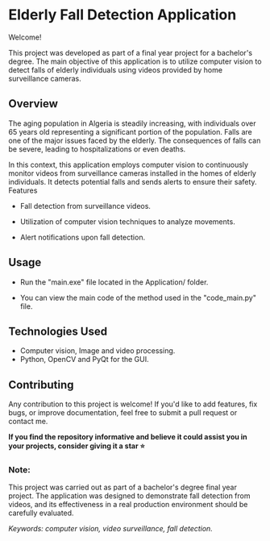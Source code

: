 # Elderly Fall Detection Application

Welcome! 

This project was developed as part of a final year project for a bachelor's degree. The main objective of this application is to utilize computer vision to detect falls of elderly individuals using videos provided by home surveillance cameras.
## Overview

The aging population in Algeria is steadily increasing, with individuals over 65 years old representing a significant portion of the population. Falls are one of the major issues faced by the elderly. The consequences of falls can be severe, leading to hospitalizations or even deaths.

In this context, this application employs computer vision to continuously monitor videos from surveillance cameras installed in the homes of elderly individuals. It detects potential falls and sends alerts to ensure their safety.
Features

- Fall detection from surveillance videos.

- Utilization of computer vision techniques to analyze movements.

- Alert notifications upon fall detection.

## Usage

- Run the "main.exe" file located in the Application/ folder.

- You can view the main code of the method used in the "code_main.py" file.

## Technologies Used

- Computer vision, Image and video processing.
- Python, OpenCV and PyQt for the GUI.

## Contributing

Any contribution to this project is welcome! If you'd like to add features, fix bugs, or improve documentation, feel free to submit a pull request or contact me.

**If you find the repository informative and believe it could assist you in your projects, consider giving it a star ⭐️**

### Note: 
This project was carried out as part of a bachelor's degree final year project. The application was designed to demonstrate fall detection from videos, and its effectiveness in a real production environment should be carefully evaluated.

*Keywords: computer vision, video surveillance, fall detection.*

